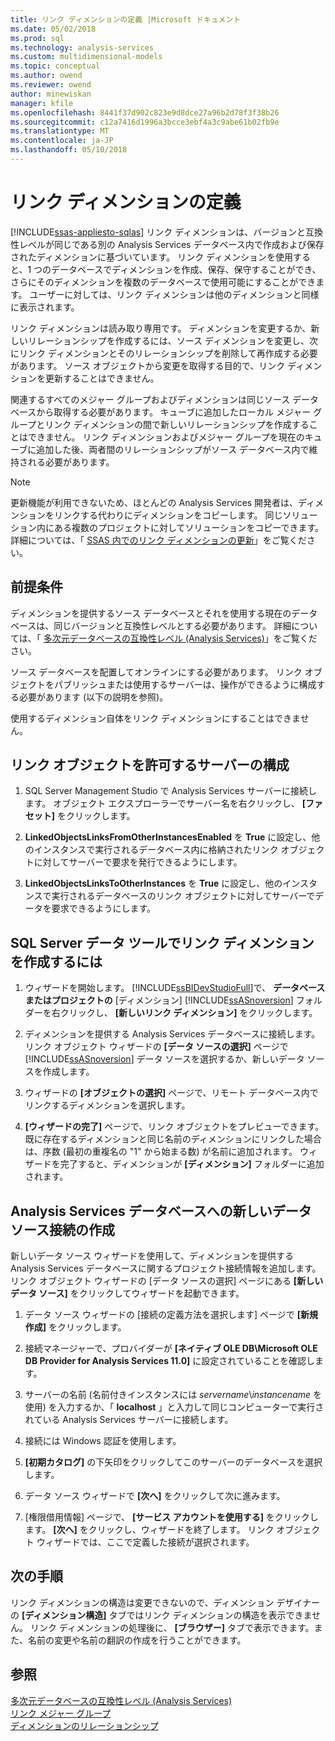 ```yaml
---
title: リンク ディメンションの定義 |Microsoft ドキュメント
ms.date: 05/02/2018
ms.prod: sql
ms.technology: analysis-services
ms.custom: multidimensional-models
ms.topic: conceptual
ms.author: owend
ms.reviewer: owend
author: minewiskan
manager: kfile
ms.openlocfilehash: 8441f37d902c823e9d8dce27a96b2d78f3f38b26
ms.sourcegitcommit: c12a7416d1996a3bcce3ebf4a3c9abe61b02fb9e
ms.translationtype: MT
ms.contentlocale: ja-JP
ms.lasthandoff: 05/10/2018
---
```

# <a name="define-linked-dimensions"></a>リンク ディメンションの定義
[!INCLUDE[ssas-appliesto-sqlas](../../includes/ssas-appliesto-sqlas.md)]
  リンク ディメンションは、バージョンと互換性レベルが同じである別の Analysis Services データベース内で作成および保存されたディメンションに基づいています。 リンク ディメンションを使用すると、1 つのデータベースでディメンションを作成、保存、保守することができ、さらにそのディメンションを複数のデータベースで使用可能にすることができます。 ユーザーに対しては、リンク ディメンションは他のディメンションと同様に表示されます。  
  
 リンク ディメンションは読み取り専用です。 ディメンションを変更するか、新しいリレーションシップを作成するには、ソース ディメンションを変更し、次にリンク ディメンションとそのリレーションシップを削除して再作成する必要があります。 ソース オブジェクトから変更を取得する目的で、リンク ディメンションを更新することはできません。  
  
 関連するすべてのメジャー グループおよびディメンションは同じソース データベースから取得する必要があります。 キューブに追加したローカル メジャー グループとリンク ディメンションの間で新しいリレーションシップを作成することはできません。 リンク ディメンションおよびメジャー グループを現在のキューブに追加した後、両者間のリレーションシップがソース データベース内で維持される必要があります。  
  
> [!NOTE]  
>  更新機能が利用できないため、ほとんどの Analysis Services 開発者は、ディメンションをリンクする代わりにディメンションをコピーします。 同じソリューション内にある複数のプロジェクトに対してソリューションをコピーできます。 詳細については、「 [SSAS 内でのリンク ディメンションの更新](http://sqlblog.com/blogs/marco_russo/archive/2006/09/12/refresh-of-a-linked-dimension-in-ssas.aspx)」をご覧ください。  
  
## <a name="prerequisites"></a>前提条件  
 ディメンションを提供するソース データベースとそれを使用する現在のデータベースは、同じバージョンと互換性レベルとする必要があります。 詳細については、「 [多次元データベースの互換性レベル &#40;Analysis Services&#41;](../../analysis-services/multidimensional-models/compatibility-level-of-a-multidimensional-database-analysis-services.md)」をご覧ください。  
  
 ソース データベースを配置してオンラインにする必要があります。 リンク オブジェクトをパブリッシュまたは使用するサーバーは、操作ができるように構成する必要があります (以下の説明を参照)。  
  
 使用するディメンション自体をリンク ディメンションにすることはできません。  
  
## <a name="configure-server-to-allow-linked-objects"></a>リンク オブジェクトを許可するサーバーの構成  
  
1.  SQL Server Management Studio で Analysis Services サーバーに接続します。 オブジェクト エクスプローラーでサーバー名を右クリックし、 **[ファセット]** をクリックします。  
  
2.  **LinkedObjectsLinksFromOtherInstancesEnabled** を **True** に設定し、他のインスタンスで実行されるデータベース内に格納されたリンク オブジェクトに対してサーバーで要求を発行できるようにします。  
  
3.  **LinkedObjectsLinksToOtherInstances** を **True** に設定し、他のインスタンスで実行されるデータベースのリンク オブジェクトに対してサーバーでデータを要求できるようにします。  
  
## <a name="create-a-linked-dimension-in-sql-server-data-tools"></a>SQL Server データ ツールでリンク ディメンションを作成するには  
  
1.  ウィザードを開始します。 [!INCLUDE[ssBIDevStudioFull](../../includes/ssbidevstudiofull-md.md)]で、 **データベースまたはプロジェクトの** [ディメンション] [!INCLUDE[ssASnoversion](../../includes/ssasnoversion-md.md)] フォルダーを右クリックし、 **[新しいリンク ディメンション]** をクリックします。  
  
2.  ディメンションを提供する Analysis Services データベースに接続します。 リンク オブジェクト ウィザードの **[データ ソースの選択]** ページで [!INCLUDE[ssASnoversion](../../includes/ssasnoversion-md.md)] データ ソースを選択するか、新しいデータ ソースを作成します。  
  
3.  ウィザードの **[オブジェクトの選択]** ページで、リモート データベース内でリンクするディメンションを選択します。  
  
4.  **[ウィザードの完了]** ページで、リンク オブジェクトをプレビューできます。 既に存在するディメンションと同じ名前のディメンションにリンクした場合は、序数 (最初の重複名の "1" から始まる数) が名前に追加されます。 ウィザードを完了すると、ディメンションが **[ディメンション]** フォルダーに追加されます。  
  
##  <a name="bkmk_CreateNew"></a> Analysis Services データベースへの新しいデータ ソース接続の作成  
 新しいデータ ソース ウィザードを使用して、ディメンションを提供する Analysis Services データベースに関するプロジェクト接続情報を追加します。 リンク オブジェクト ウィザードの [データ ソースの選択] ページにある **[新しいデータ ソース]** をクリックしてウィザードを起動できます。  
  
1.  データ ソース ウィザードの [接続の定義方法を選択します] ページで **[新規作成]** をクリックします。  
  
2.  接続マネージャーで、プロバイダーが **[ネイティブ OLE DB\Microsoft OLE DB Provider for Analysis Services 11.0]** に設定されていることを確認します。  
  
3.  サーバーの名前 (名前付きインスタンスには *servername*\\*instancename* を使用) を入力するか、「 **localhost** 」と入力して同じコンピューターで実行されている Analysis Services サーバーに接続します。  
  
4.  接続には Windows 認証を使用します。  
  
5.  **[初期カタログ]** の下矢印をクリックしてこのサーバーのデータベースを選択します。  
  
6.  データ ソース ウィザードで **[次へ]** をクリックして次に進みます。  
  
7.  [権限借用情報] ページで、 **[サービス アカウントを使用する]** をクリックします。 **[次へ]** をクリックし、ウィザードを終了します。 リンク オブジェクト ウィザードでは、ここで定義した接続が選択されます。  
  
## <a name="next-steps"></a>次の手順  
 リンク ディメンションの構造は変更できないので、ディメンション デザイナーの **[ディメンション構造]** タブではリンク ディメンションの構造を表示できません。 リンク ディメンションの処理後に、 **[ブラウザー]** タブで表示できます。また、名前の変更や名前の翻訳の作成を行うことができます。  
  
## <a name="see-also"></a>参照  
 [多次元データベースの互換性レベル &#40;Analysis Services&#41;](../../analysis-services/multidimensional-models/compatibility-level-of-a-multidimensional-database-analysis-services.md)   
 [リンク メジャー グループ](../../analysis-services/multidimensional-models/linked-measure-groups.md)   
 [ディメンションのリレーションシップ](../../analysis-services/multidimensional-models-olap-logical-cube-objects/dimension-relationships.md)  
  
  
